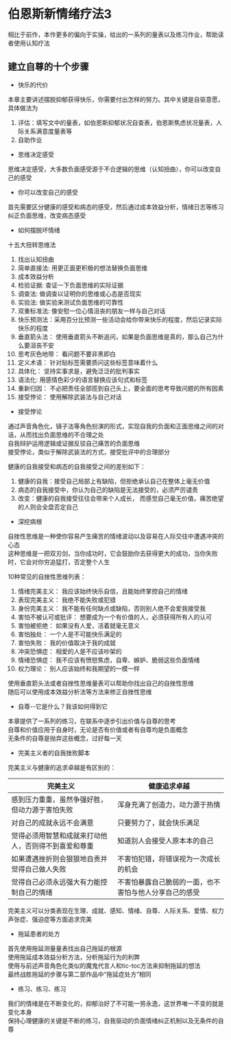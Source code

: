 # 伯恩斯新情绪疗法3

相比于前作，本作更多的偏向于实操，给出的一系列的量表以及练习作业，帮助读者使用认知疗法

## 建立自尊的十个步骤

- 快乐的代价

本章主要讲述摆脱抑郁获得快乐，你需要付出怎样的努力。其中关键是自驱意愿，具体做法为

1. 评估：填写文中的量表，如伯恩斯抑郁状况自查表，伯恩斯焦虑状况量表，人际关系满意度量表等
2. 自助作业

- 思维决定感受

思维决定感受，大多数负面感受源于不合逻辑的思维（认知扭曲），你可以改变自己的感受  

- 你可以改变自己的感受

首先需要区分健康的感受和病态的感受，然后通过成本效益分析，情绪日志等练习纠正负面思维，改变病态感受

- 如何摆脱坏情绪

十五大扭转思维法

1. 找出认知扭曲
2. 简单直接法: 用更正面更积极的想法替换负面思维
3. 成本效益分析
4. 检验证据: 查证一下负面思维的实际证据
5. 调查法: 做调查以证明你的思维或心态是否现实
6. 实验法: 做实验来测试负面思维的可靠性
7. 双重标准法: 像安慰一位心情沮丧的朋友一样与自己对话
8. 快乐预测法：采用百分比预测一些活动会给你带来快乐的程度，然后记录实际快乐的程度
9. 垂直箭头法： 使用垂直箭头不断追问，如果是负面思维是真的，那么自己为什么要沮丧不安
10. 思考灰色地带： 看问题不要非黑即白
11. 定义术语： 针对贴标签需要质问这些标签意味着什么
12. 具体化： 坚持实事求是，避免泛泛的批判事实
13. 语法化: 用感情色彩少的语言替换应该句式和标签
14. 重新归因： 不必把责任全部揽到自己头上，要全面的思考导致问题的所有因素
15. 接受悖论： 使用解除武装法与自己对话

- 接受悖论

通过声音角色化，镜子法等角色扮演的形式，实现自我的负面和正面思维之间的对话，从而找出负面思维的不合理之处  
自我辩护运用逻辑或证据反驳自己痛苦的负面思维  
接受悖论，类似于解除武装法的方式，接受批评中的合理部分  

健康的自我接受和病态的自我接受之间的差别如下：  
1. 健康的自我：接受自己局部上有缺陷，但拒绝承认自己在整体上毫无价值  
2. 病态的自我接受中，你认为自己的缺陷是无法接受的，必须严厉谴责  
3. 改变：健康的自我接受往往会带来个人成长， 而感觉自己毫无价值，痛苦绝望的人则会全盘否定自己  

- 深挖病根

自挫性思维是一种使你容易产生痛苦的情绪波动以及容易在人际交往中遭遇冲突的心态  
这种思维是一把双刃剑，当你成功时，它会鼓励你去获得更大的成功，当你失败时，它会对你穷追猛打，否定整个人生  

10种常见的自挫性思维列表：

1. 情绪完美主义： 我应该始终快乐自信，且能始终掌控自己的情绪
2. 表现完美主义： 我绝不能失败或犯错
3. 身份完美主义： 我不能有任何缺点或缺陷，否则别人绝不会爱我接受我
4. 害怕不被认可或批评： 想要成为一个有价值的人，必须获得所有人的认可
5. 害怕被拒绝： 如果没有人爱，活着就毫无意义
6. 害怕独处： 一个人是不可能快乐满足的
7. 害怕失败： 我的价值取决于我的成就
8. 冲突恐惧症： 相爱的人是不应该吵架的
9. 情绪恐惧症： 我不应该有愤怒焦虑，自卑、嫉妒、脆弱这些负面情绪
10. 权力理论： 别人应该始终和我期望的一模一样

使用垂直箭头法或者自挫性思维量表可以帮助你找出自己的自挫性思维  
随后可以使用成本效益分析法等方法来修正自挫性思维  

- 自尊--它是什么？我该如何得到它

本章提供了一系列的练习，在联系中逐步引出价值与自尊的思考  
自尊和价值应用于自身时，无论是否有价值或者有自尊均是负面概念  
无条件的自尊是抛弃这些概念，过好每一天  

- 完美主义者的自我挫败脚本

完美主义与健康的追求卓越是有区别的：  

|完美主义 | 健康追求卓越|
|-|-|
|感到压力重重，虽然争强好胜，但动力源于害怕失败|浑身充满了创造力，动力源于热情|
|对自己的成就永远不会满意|只要努力了，就会快乐满足|
|觉得必须用智慧和成就来打动他人，否则得不到喜爱和尊重|知道别人会接受人原本本的自己|
|如果遭遇挫折则会狠狠地自责并觉得自己做人失败|不害怕犯错，将错误视为一次成长的机会|
|觉得自己必须永远强大有力能控制自己的情绪|不害怕暴露自己脆弱的一面，也不害怕与他人分享自己的感受|

完美主义可以分类表现在生理、成就、感知、情绪、自尊、人际关系、爱情、权力声张症、强迫症等方面追求完美  

- 拖延患者的处方

首先使用拖延测量量表找出自己拖延的根源  
使用拖延成本效益分析方法，分析拖延行为的利弊  
使用与前述声音角色化类似的魔鬼代言人和tic-toc方法来抑制拖延的想法  
最终战胜拖延的步骤与第二部作品中“拖延症处方”相同  

- 练习、练习、练习

我们的情绪是在不断变化的，抑郁治好了不可能一劳永逸，这世界唯一不变的就是变化本身  
保持心理健康的关键是不断的练习，自我驱动的负面情绪纠正机制以及无条件的自尊  
